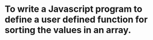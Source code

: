 <h1>To write a Javascript program to define a user defined function for sorting the values in an array.</h1>
